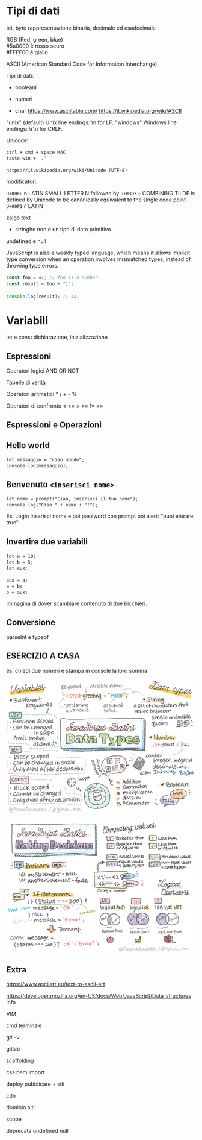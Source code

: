 # Tipi di dati

bit, byte rappresentazione binaria, decimale ed esadecimale

RGB (Red, green, blue)  
#5a0000 è rosso scuro   
#FFFF00 è giallo  

ASCII (American Standard Code for Information Interchange)

Tipi di dati:

- booleani 
- numeri

- char 
    https://www.asciitable.com/
    https://it.wikipedia.org/wiki/ASCII

"unix" (default) Unix line endings: \n for LF.
"windows" Windows line endings: \r\n for CRLF.

Unicode!

    ctrl + cmd + space MAC
    tasto win + '.'

    https://it.wikipedia.org/wiki/Unicode (UTF-8)

modificatori:

`U+006E` n LATIN SMALL LETTER N followed by `U+0303` `◌̃` COMBINING TILDE is defined by Unicode to be canonically equivalent to the single code point `U+00F1` `ñ` LATIN

zalgo text

- stringhe
  non è un tipo di dato primitivo

undefined e null

JavaScript is also a weakly typed language, which means it allows implicit type conversion when an operation involves mismatched types, instead of throwing type errors.

```js
const foo = 42; // foo is a number
const result = foo + "1"; 

console.log(result); // 421
```

# Variabili

let e const
dichiarazione, inizializzazione

## Espressioni
Operatori logici AND OR NOT

Tabelle di verità

Operatori aritmetici * / + - %

Operatori di confronto < <= > >= != ==

## Espressioni e Operazioni

## Hello world

```
let messaggio = "ciao mondo";
console.log(messaggio);
```
## Benvenuto `<inserisci nome>`

```
let nome = prompt("Ciao, inserisci il tuo nome");
console.log("Ciao " + nome + "!");
```
Es: Login inserisci nome e poi password con prompt
poi alert: "puoi entrare: true"

## Invertire due variabili

```
let a = 10;
let b = 5;
let aux;

aux = a;
a = b;
b = aux;
```

Immagina di dover scambiare contenuto di due bicchieri.

## Conversione

parseInt e typeof


## ESERCIZIO A CASA
es: chiedi due numeri e stampa in console la loro somma


![js tipi dati](/img/webdev101-js-datatypes.png)

![js logica](/img/webdev101-js-decisions.png)

## Extra

https://www.asciiart.eu/text-to-ascii-art

https://developer.mozilla.org/en-US/docs/Web/JavaScript/Data_structures info


VIM

cmd terminale

git -v

gitlab

scaffolding

css bem 
import

deploy pubblicare + siti

cdn

dominio
siti

scope

deprecata 
undefined null